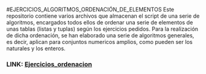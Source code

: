 #EJERCICIOS_ALGORITMOS_ORDENACIÓN_DE_ELEMENTOS
Este repositorio contiene varios archivos que almacenan el script de una serie de algoritmos, encargados todos ellos de ordenar una serie de elementos de unas tablas (listas y tuplas) según los ejercicios pedidos.
Para la realización de dicha ordenación, se han elaborado una serie de algoritmos generales, es decir, aplican para conjuntos numericos amplios, como pueden ser los naturales y los enteros.

### LINK: [Ejercicios_ordenacion](https://github.com/Valdi183/Algoritmia_ejercicios-ordenar)

